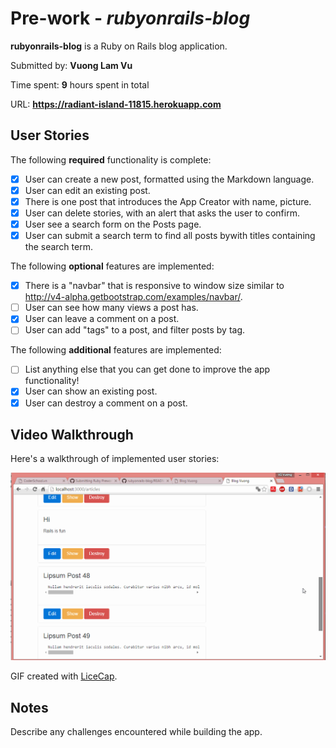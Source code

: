 # Pre-work - *rubyonrails-blog*

**rubyonrails-blog** is a Ruby on Rails blog application.

Submitted by: **Vuong Lam Vu**

Time spent: **9** hours spent in total

URL: **https://radiant-island-11815.herokuapp.com**

## User Stories

The following **required** functionality is complete:

* [x] User can create a new post, formatted using the Markdown language.
* [x] User can edit an existing post.
* [x] There is one post that introduces the App Creator with name, picture.
* [x] User can delete stories, with an alert that asks the user to confirm.
* [x] User see a search form on the Posts page.
* [x] User can submit a search term to find all posts bywith titles containing the search term.

The following **optional** features are implemented:
* [x] There is a "navbar" that is responsive to window size similar to http://v4-alpha.getbootstrap.com/examples/navbar/. 
* [ ] User can see how many views a post has. 
* [x] User can leave a comment on a post.
* [ ] User can add "tags" to a post, and filter posts by tag. 

The following **additional** features are implemented:

- [ ] List anything else that you can get done to improve the app functionality!
- [x] User can show an existing post.
- [x] User can destroy a comment on a post.

## Video Walkthrough 

Here's a walkthrough of implemented user stories:

![Video Walkthrough](rubyonrails-blog.gif)

GIF created with [LiceCap](http://www.cockos.com/licecap/).

## Notes

Describe any challenges encountered while building the app.

